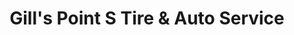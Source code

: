 ---
title: "Gill's Point S Tire & Auto Service"
url: /montpelier/gills-point-s-tire-und-auto-service/
shop: Reifen
---